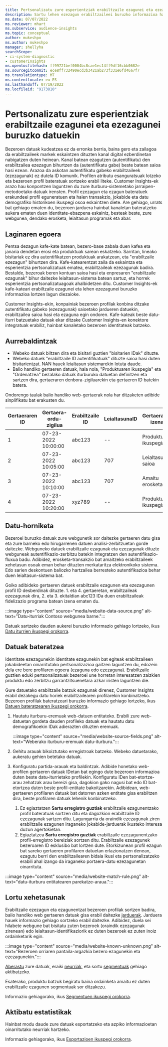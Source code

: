 ```yaml
---
title: Pertsonalizatu zure esperientziak erabiltzaile ezagunei eta ezezagunei buruzko datuekin
description: Sartu lehen ezezagun erabiltzaileei buruzko informazioa haien identitatea ezagutzen duzunean.
ms.date: 07/07/2022
ms.reviewer: mhart
ms.subservice: audience-insights
ms.topic: conceptual
author: mukeshpo
ms.author: mukeshpo
manager: shellyha
searchScope:
- ci-system-diagnostic
- customerInsights
ms.openlocfilehash: ff99721bef0004bc8cae1ec14ff9df16cbb0682e
ms.sourcegitcommit: ece8ff732490ecd3b3421ab273f331e6fd46a7f7
ms.translationtype: MT
ms.contentlocale: eu-ES
ms.lasthandoff: 07/19/2022
ms.locfileid: "9173810"
---
```

# <a name="personalize-your-experiences-with-data-about-known-and-unknown-users"></a>Pertsonalizatu zure esperientziak erabiltzaile ezagunei eta ezezagunei buruzko datuekin

Bezeroen datuak kudeatzea ez da erronka berria, baina gero eta zailagoa da erabiltzaileek markek eskaintzen dituzten kanal digital ezberdinetan nabigatzen duten heinean. Kanal batean ezagutzen (autentifikatu) den erabiltzailea ezezagun bihurtzen da (autentifikatu gabe) beste batean saioa hasi ezean. Arazoa da askotan autentifikatu gabeko erabiltzaileek (ezezagunak) ez dutela ID komunik. Profilen atributu esanguratsuak lotzeko eta bezeroen profil bateratuak sortzeko erabil liteke. Customer Insights-ek arazo hau konpontzen laguntzen du zure iturburu-sistemetako jarraipen-metodoetako datuak irensten. Profil ezezagun eta ezagun bateratuek erakundeei profil eguneratuen eta haien transakzio, jokabide eta datu demografiko historikoen ikuspegi osoa eskaintzen diete. Are gehiago, urrats bat gehiago ematen du, bezeroen jarduera hainbat kanaletan bateratzeko aukera ematen duen identitate-ebazpena eskainiz, besteak beste, zure webgunea, dendako erosketa, leialtasun programak eta abar.

## <a name="sample-scenario"></a>Laginaren egoera

Pentsa dezagun kafe-kate batean, bezero-base zabala duen kafea eta janaria dendetan erosi eta produktuak sarean eskatzeko. Sarritan, lineako bisitariak ez dira autentifikatzen produktuak arakatzean, eta "erabiltzaile ezezagun" bihurtzen dira. Kafe-katearentzat zaila da eskaintza eta esperientzia pertsonalizatuak ematea, erabiltzaileak ezezagunak badira. Bestalde, bezeroak beren kontuan saioa hasi eta enpresaren "erabiltzaile ezagunak" bihur daitezke leialtasun-sistema batean sartuz, eta horrek esperientzia pertsonalizatuagoak ahalbidetzen ditu. Customer Insights-ek kafe-kateari erabiltzaile ezagunei eta lehen ezezagunei buruzko informazioa lortzen lagun diezaioke.

Customer Insights-ekin, konpainiak bezeroen profilak konbina ditzake autentifikatu gabeko (ezezagunak) saioetako jardueren datuekin, erabiltzailea saioa hasi eta ezaguna egin ondoren. Kafe-kateak beste datu-iturri batzuetako datuak ekar ditzake Customer Insights-en konektore integratuak erabiliz, hainbat kanaletako bezeroen identitateak batzeko.

## <a name="prerequisites"></a>Aurrebaldintzak

- Webeko datuak biltzen dira eta bisitari guztien "bisitarien IDak" dituzte.
- Webeko datuek "erabiltzaile ID autentifikatuak" dituzte saioa hasi duten bisitarientzat. NAN hauek leialtasun sistemarekin lotuta daude.
- Balio handiko gertaeren datuak, hala nola, "Produktuaren ikuspegia" eta "Ordenatzea" bezalako datuak iturburuko datuetan definitzen eta sartzen dira, gertaeraren denbora-zigiluarekin eta gertaeren ID batekin batera.

Ondorengo taulak balio handiko web-gertaerak nola har ditzaketen adibide sinplifikatu bat erakusten du.

|Gertaeraren ID|Gertaera-ordu-zigilua|Erabiltzaile ID|LeialtasunaID|Gertaeraren izena|
|--|--|--|--|--|
|1|07-23-2022 10:00:00|abc123|--|Produktuen ikuspegia|
|2|07-23-2022 10:05:00|abc123|707|Leialtasun-saioa|
|3|07-23-2022 10:10:00|abc123|707|Amaitu erosketa|
|4|07-23-2022 10:20:00|xyz789|--|Produktuen ikuspegia|

## <a name="data-ingestion"></a>Datu-horniketa

Bezeroei buruzko datuak zure webgunetik sor daitezke gertaeren datu gisa eta zure barneko edo hirugarrenen datuen analisi-zerbitzuetan gorde daitezke. Webguneko datuek erabiltzaile ezagunak eta ezezagunak dituzte webguneak autentifikazio-zerbitzu batekin integratzen den autentifikazio-fluxua badu. Adibidez, erosketa-transakzio bat amaitzeko erabiltzaileek xehetasun osoak eman behar dituzten merkataritza elektronikoko sistema. Edo sarien deskontuen baliozko hartzailea berresteko autentifikazioa behar duen leialtasun-sistema bat.

Goiko adibideko gertaeren datuek erabiltzaile ezagunen eta ezezagunen profil ID desberdinak dituzte. 1. eta 4. gertaeretan, erabiltzaileak ezezagunak dira, 2. eta 3. ekitaldian abc123 IDa duen erabiltzaileak fidelizazio programa batean izena ematen du.

:::image type="content" source="media/website-data-source.png" alt-text="Datu-iturriak Contoso webgunea barne.":::

Datuak sartzeko dauden aukerei buruzko informazio gehiago lortzeko, ikus [Datu iturrien ikuspegi orokorra](data-sources.md).

## <a name="data-unification"></a>Datuak bateratzea

Identitate ezezagunekin identitate ezagunekin bat egiteak erabiltzaileen jokabideetan oinarritutako pertsonalizazioa gaitzen laguntzen du, edozein dela ere bere profilaren egoera (ezaguna edo ezezaguna). Erabiltzaile guztien eduki pertsonalizatuak bezeroei une horretan interesatzen zaizkien produktu edo zerbitzu garrantzitsuenetara azkar iristen laguntzen die.

Gure datuetako erabiltzaile batzuk ezagunak direnez, Customer Insights erabil dezakegu datu horiek erabiltzailearen profilarekin konbinatzeko. Bezeroen profilak bateratzeari buruzko informazio gehiago lortzeko, ikus [Datuen bateratzearen ikuspegi orokorra](data-unification.md).

1. Hautatu iturburu-eremuak web-datuen entitateko. Erabili zure web-datuetan gordeta dauden profileko datuak eta hautatu datu demografikoekin IDak adierazten dituzten eremuak.

   :::image type="content" source="media/website-source-fields.png" alt-text="Weberako iturburu-eremuak datu-iturburu.":::

1. Gehitu arauak bikoiztutako erregistroak batzeko. Webeko datuetarako, aukeratu gehien betetako datuak.

1. Konfiguratu partida-arauak eta baldintzak. Adibide honetako web-profilen gertaeren datuak IDetan bat egingo dute bezeroen informazioa duten beste datu-iturrietako profilekin. Konfiguratu IDen bat-etortze-arau zehatzak arau bereizi gisa, dagokion gako nagusi bat edo ID bat-etortzea duten beste profil-entitate bakoitzarekin. Adibidean, web-gertaeren profilaren datuak bat datorren azken entitate gisa erabiltzen dira, beste profilaren datuak lehenik konbinatzeko.
   1. Ez egiaztatzen **Sartu erregistro guztiak** erabiltzaile ezagunentzako profil bateratuak sortzen ditu eta dagozkion erabiltzaile ID ezezagunak sartzen ditu. Lagungarria da oraindik ezezagunak ziren erabiltzaile ezagunen iraganeko jokabide-jarduerak ikusteko interesa duzun agertokietan.
   1. Egiaztatzea **Sartu erregistro guztiak** erabiltzaile ezezagunentzako profil-erregistro bereiziak sortzen ditu. Erabiltzaile ezezagunek bezeroaren ID esklusibo bat lortzen dute. Etorkizunean profil ezagun bat sareko gertaeren profilaren datuetan erlazionatzen denean, ezagutu berri den erabiltzailearen bidaia ikusi eta pertsonalizatzeko erabili ahal izango da iraganeko portaera-datu ezezagunetan oinarrituta.

:::image type="content" source="media/website-match-rule.png" alt-text="datu-iturburu entitatearen parekatze-araua.":::

## <a name="get-insights"></a>Lortu xehetasunak

Erabiltzaile ezezagun eta ezagunentzat bezeroen profilak sortzen badira, balio handiko web gertaeren datuak gisa erabil daitezke [jarduerak](activities.md). Jarduera hauek informazio gehiago sortzeko erabil daitezke. Adibidez, duela sei hilabete webgune bat bisitatu zuten bezeroek (oraindik ezezagunak zirenean) edo leialtasun-identifikaziorik ez duten bezeroek ez zuten inoiz ordainketarik egin.

:::image type="content" source="media/website-known-unknown.png" alt-text="Bezeroen orriaren pantaila-argazkia bezero ezagunekin eta ezezagunekin.":::

[Aberastu](enrichment-hub.md) zure datuak, eraiki [neurriak](measures.md), eta sortu [segmentuak](segments.md) gehiago aktibatzeko.

Esaterako, produktu batzuk begiratu baina ordainketa amaitu ez duten erabiltzaile ezagunen segmentuak sor ditzakezu.

Informazio gehiagorako, ikus [Segmentuen ikuspegi orokorra](segments.md).

## <a name="activate-insights"></a>Aktibatu estatistikak

Hainbat modu daude zure datuak esportatzeko eta azpiko informazioetan oinarritutako neurriak hartzeko.

Informazio gehiagorako, ikus [Esportazioen ikuspegi orokorra](export-destinations.md).
